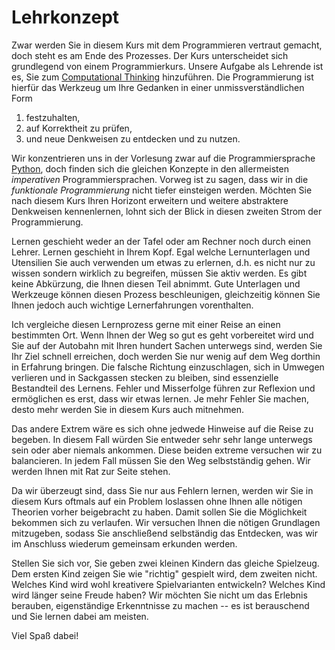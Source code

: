 # Lehrkonzept

Zwar werden Sie in diesem Kurs mit dem Programmieren vertraut gemacht, doch steht es am Ende des Prozesses.
Der Kurs unterscheidet sich grundlegend von einem Programmierkurs.
Unsere Aufgabe als Lehrende ist es, Sie zum [Computational Thinking](sec-what-is-ct) hinzuführen. 
Die Programmierung ist hierfür das Werkzeug um Ihre Gedanken in einer unmissverständlichen Form

1. festzuhalten,
2. auf Korrektheit zu prüfen,
3. und neue Denkweisen zu entdecken und zu nutzen.

Wir konzentrieren uns in der Vorlesung zwar auf die Programmiersprache [Python](sec-python), doch finden sich die gleichen Konzepte in den allermeisten *imperativen* Programmiersprachen.
Vorweg ist zu sagen, dass wir in die *funktionale Programmierung* nicht tiefer einsteigen werden.
Möchten Sie nach diesem Kurs Ihren Horizont erweitern und weitere abstraktere Denkweisen kennenlernen, lohnt sich der Blick in diesen zweiten Strom der Programmierung.

Lernen geschieht weder an der Tafel oder am Rechner noch durch einen Lehrer.
Lernen geschieht in Ihrem Kopf.
Egal welche Lernunterlagen und Utensilien Sie auch verwenden um etwas zu erlernen, d.h. es nicht nur zu wissen sondern wirklich zu begreifen, müssen Sie aktiv werden.
Es gibt keine Abkürzung, die Ihnen diesen Teil abnimmt.
Gute Unterlagen und Werkzeuge können diesen Prozess beschleunigen, gleichzeitig können Sie Ihnen jedoch auch wichtige Lernerfahrungen vorenthalten.

Ich vergleiche diesen Lernprozess gerne mit einer Reise an einen bestimmten Ort.
Wenn Ihnen der Weg so gut es geht vorbereitet wird und Sie auf der Autobahn mit Ihren hundert Sachen unterwegs sind, werden Sie Ihr Ziel schnell erreichen, doch werden Sie nur wenig auf dem Weg dorthin in Erfahrung bringen.
Die falsche Richtung einzuschlagen, sich in Umwegen verlieren und in Sackgassen stecken zu bleiben, sind essenzielle Bestandteil des Lernens.
Fehler und Misserfolge führen zur Reflexion und ermöglichen es erst, dass wir etwas lernen.
Je mehr Fehler Sie machen, desto mehr werden Sie in diesem Kurs auch mitnehmen.

Das andere Extrem wäre es sich ohne jedwede Hinweise auf die Reise zu begeben.
In diesem Fall würden Sie entweder sehr sehr lange unterwegs sein oder aber niemals ankommen.
Diese beiden extreme versuchen wir zu balancieren.
In jedem Fall müssen Sie den Weg selbstständig gehen.
Wir werden Ihnen mit Rat zur Seite stehen.

Da wir überzeugt sind, dass Sie nur aus Fehlern lernen, werden wir Sie in diesem Kurs oftmals auf ein Problem loslassen ohne Ihnen alle nötigen Theorien vorher beigebracht zu haben.
Damit sollen Sie die Möglichkeit bekommen sich zu verlaufen.
Wir versuchen Ihnen die nötigen Grundlagen mitzugeben, sodass Sie anschließend selbständig das Entdecken, was wir im Anschluss wiederum gemeinsam erkunden werden.

Stellen Sie sich vor, Sie geben zwei kleinen Kindern das gleiche Spielzeug.
Dem ersten Kind zeigen Sie wie "richtig" gespielt wird, dem zweiten nicht.
Welches Kind wird wohl kreativere Spielvarianten entwickeln?
Welches Kind wird länger seine Freude haben?
Wir möchten Sie nicht um das Erlebnis berauben, eigenständige Erkenntnisse zu machen -- es ist berauschend und Sie lernen dabei am meisten.

Viel Spaß dabei!
